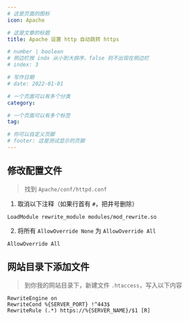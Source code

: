 ```yaml
---
# 这是页面的图标
icon: Apache

# 这是文章的标题
title: Apache 设置 http 自动跳转 https

# number | boolean
# 侧边栏按 indx 从小到大排序，false 则不出现在侧边栏
# index: 3

# 写作日期
# date: 2022-01-01

# 一个页面可以有多个分类
category: 

# 一个页面可以有多个标签
tag: 

# 你可以自定义页脚
# footer: 这是测试显示的页脚
---
```




## 修改配置文件

> 找到 `Apache/conf/httpd.conf`



1. 取消以下注释（如果行首有 `#`，把井号删除）

```xml-dtd
LoadModule rewrite_module modules/mod_rewrite.so
```

2. 将所有 `AllowOverride None` 为 `AllowOverride All`

```xml-dtd
AllowOverride All
```



## 网站目录下添加文件

> 到你我的网站目录下，新建文件 `.htaccess`，写入以下内容



```xml-dtd
RewriteEngine on
RewriteCond %{SERVER_PORT} !^443$
RewriteRule (.*) https://%{SERVER_NAME}/$1 [R]
```



